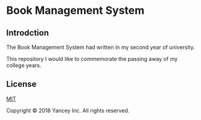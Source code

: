 # Book Management System

## Introdction

The Book Management System had written in my second year of university.

This repository I would like to commemorate the passing away of my college years.

## License

[MIT](https://opensource.org/licenses/MIT)

Copyright © 2018 Yancey Inc. All rights reserved.
